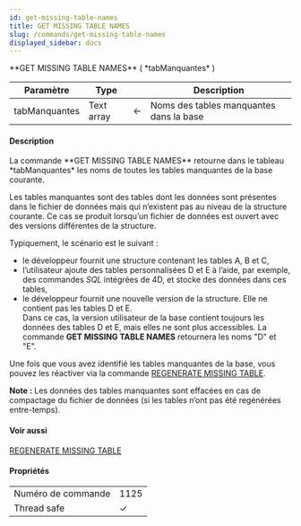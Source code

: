 ```yaml
---
id: get-missing-table-names
title: GET MISSING TABLE NAMES
slug: /commands/get-missing-table-names
displayed_sidebar: docs
---
```


<!--REF #_command_.GET MISSING TABLE NAMES.Syntax-->**GET MISSING TABLE NAMES** ( *tabManquantes* )<!-- END REF-->
<!--REF #_command_.GET MISSING TABLE NAMES.Params-->
| Paramètre | Type |  | Description |
| --- | --- | --- | --- |
| tabManquantes | Text array | &#8592; | Noms des tables manquantes dans la base |

<!-- END REF-->

#### Description 

<!--REF #_command_.GET MISSING TABLE NAMES.Summary-->La commande **GET MISSING TABLE NAMES** retourne dans le tableau *tabManquantes* les noms de toutes les tables manquantes de la base courante.<!-- END REF-->

Les tables manquantes sont des tables dont les données sont présentes dans le fichier de données mais qui n’existent pas au niveau de la structure courante. Ce cas se produit lorsqu’un fichier de données est ouvert avec des versions différentes de la structure. 

Typiquement, le scénario est le suivant :

* le développeur fournit une structure contenant les tables A, B et C,
* l’utilisateur ajoute des tables personnalisées D et E à l’aide, par exemple, des commandes *SQL* intégrées de 4D, et stocke des données dans ces tables,
* le développeur fournit une nouvelle version de la structure. Elle ne contient pas les tables D et E.  
Dans ce cas, la version utilisateur de la base contient toujours les données des tables D et E, mais elles ne sont plus accessibles. La commande **GET MISSING TABLE NAMES** retournera les noms "D" et "E".

Une fois que vous avez identifié les tables manquantes de la base, vous pouvez les réactiver via la commande [REGENERATE MISSING TABLE](regenerate-missing-table.md).

**Note :** Les données des tables manquantes sont effacées en cas de compactage du fichier de données (si les tables n’ont pas été regénérées entre-temps). 

#### Voir aussi 

[REGENERATE MISSING TABLE](regenerate-missing-table.md)  

#### Propriétés

|  |  |
| --- | --- |
| Numéro de commande | 1125 |
| Thread safe | &check; |


